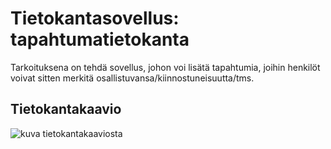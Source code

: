 # Tietokantasovellus: tapahtumatietokanta

Tarkoituksena on tehdä sovellus, johon voi lisätä tapahtumia, joihin henkilöt voivat sitten merkitä osallistuvansa/kiinnostuneisuutta/tms.


## Tietokantakaavio

![kuva tietokantakaaviosta](https://github.com/fir3porkkana/tietokantasovellus/blob/master/dokumentaatio/kuvat/tapahtumatietokanta.png)
